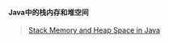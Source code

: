 #### Java中的栈内存和堆空间

> [Stack Memory and Heap Space in Java](https://www.baeldung.com/java-stack-heap)

